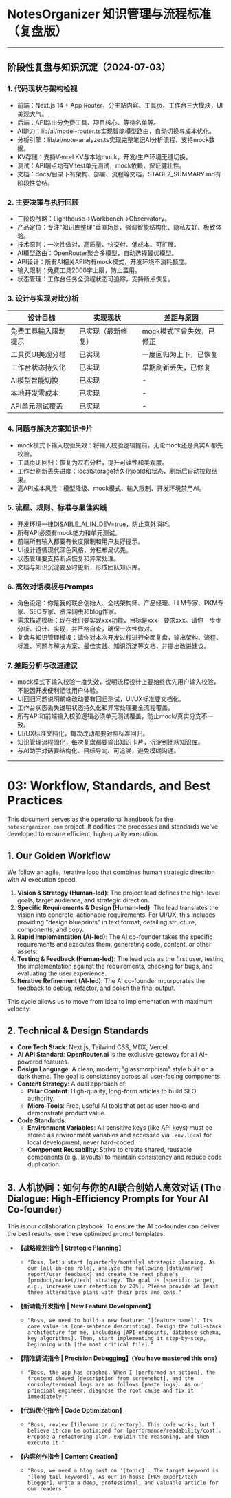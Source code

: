 # NotesOrganizer 知识管理与流程标准（复盘版）

---

## 阶段性复盘与知识沉淀（2024-07-03）

### 1. 代码现状与架构检视
- 前端：Next.js 14 + App Router，分主站内容、工具页、工作台三大模块，UI美观大气。
- 后端：API路由分免费工具、项目核心、等待名单等。
- AI能力：lib/ai/model-router.ts实现智能模型路由，自动切换与成本优化。
- 分析引擎：lib/ai/note-analyzer.ts实现完整笔记AI分析流程，支持mock数据。
- KV存储：支持Vercel KV与本地mock，开发/生产环境无缝切换。
- 测试：API端点均有Vitest单元测试，mock依赖，保证健壮性。
- 文档：docs/目录下有架构、部署、流程等文档，STAGE2_SUMMARY.md有阶段性总结。

### 2. 主要决策与执行回顾
- 三阶段战略：Lighthouse→Workbench→Observatory。
- 产品定位：专注"知识库整理"垂直场景，强调智能结构化、隐私友好、极致体验。
- 技术原则：一次性做对，高质量、快交付、低成本、可扩展。
- AI模型路由：OpenRouter聚合多模型，自动选择最优模型。
- API设计：所有AI相关API均有mock模式，开发环境不消耗额度。
- 输入限制：免费工具2000字上限，防止滥用。
- 状态管理：工作台任务全流程状态可追踪，支持断点恢复。

### 3. 设计与实现对比分析
| 设计目标                | 实现现状                | 差距与原因           |
|-------------------------|-------------------------|----------------------|
| 免费工具输入限制提示    | 已实现（最新修复）      | mock模式下曾失效，已修正 |
| 工具页UI美观分栏        | 已实现                  | 一度回归为上下，已恢复 |
| 工作台状态持久化        | 已实现                  | 早期刷新丢失，已修复   |
| AI模型智能切换          | 已实现                  | -                    |
| 本地开发零成本          | 已实现                  | -                    |
| API单元测试覆盖         | 已实现                  | -                    |

### 4. 问题与解决方案知识卡片
- mock模式下输入校验失效：将输入校验逻辑提前，无论mock还是真实AI都先校验。
- 工具页UI回归：恢复为左右分栏，提升可读性和美观度。
- 工作台刷新丢失进度：localStorage持久化jobId和状态，刷新后自动拉取结果。
- 高API成本风险：模型降级、mock模式、输入限制、开发环境禁用AI。

### 5. 流程、规则、标准与最佳实践
- 开发环境一律DISABLE_AI_IN_DEV=true，防止意外消耗。
- 所有API必须有mock能力和单元测试。
- 前端所有输入都要有长度限制和用户友好提示。
- UI设计遵循现代深色风格，分栏布局优先。
- 状态管理要支持断点恢复和异常处理。
- 文档与知识沉淀要及时更新，形成团队知识库。

### 6. 高效对话模板与Prompts
- 角色设定：你是我的联合创始人、全栈架构师、产品经理、LLM专家、PKM专家、SEO专家、资深网虫和blog作家。
- 需求描述模板：现在我们要实现xxx功能，目标是xxx，要求xxx。请你一步步分析、设计、实现，并严格自查，确保一次性做对。
- 复盘与知识管理模板：请你对本次开发过程进行全面复盘，输出架构、流程、标准、问题与解决方案、最佳实践、知识沉淀等文档，并提出改进建议。

### 7. 差距分析与改进建议
- mock模式下输入校验一度失效，说明流程设计上要始终优先用户输入校验，不能因开发便利牺牲用户体验。
- UI回归问题说明前端改动要有回归测试，UI/UX标准要文档化。
- 工作台状态丢失说明状态持久化和异常处理要全流程覆盖。
- 所有API和前端输入校验逻辑必须单元测试覆盖，防止mock/真实分支不一致。
- UI/UX标准文档化，每次改动都要对照标准回归。
- 知识管理流程固化，每次复盘都要输出知识卡片，沉淀到团队知识库。
- 与AI助手对话要结构化、目标导向、可追溯，避免模糊沟通。

---

# 03: Workflow, Standards, and Best Practices

This document serves as the operational handbook for the `notesorganizer.com` project. It codifies the processes and standards we've developed to ensure efficient, high-quality execution.

## 1. Our Golden Workflow

We follow an agile, iterative loop that combines human strategic direction with AI execution speed.

1.  **Vision & Strategy (Human-led)**: The project lead defines the high-level goals, target audience, and strategic direction.
2.  **Specific Requirements & Design (Human-led)**: The lead translates the vision into concrete, actionable requirements. For UI/UX, this includes providing "design blueprints" in text format, detailing structure, components, and copy.
3.  **Rapid Implementation (AI-led)**: The AI co-founder takes the specific requirements and executes them, generating code, content, or other assets.
4.  **Testing & Feedback (Human-led)**: The lead acts as the first user, testing the implementation against the requirements, checking for bugs, and evaluating the user experience.
5.  **Iterative Refinement (AI-led)**: The AI co-founder incorporates the feedback to debug, refactor, and polish the final output.

This cycle allows us to move from idea to implementation with maximum velocity.

## 2. Technical & Design Standards

- **Core Tech Stack**: Next.js, Tailwind CSS, MDX, Vercel.
- **AI API Standard**: **OpenRouter.ai** is the exclusive gateway for all AI-powered features.
- **Design Language**: A clean, modern, "glassmorphism" style built on a dark theme. The goal is consistency across all user-facing components.
- **Content Strategy**: A dual approach of:
    - **Pillar Content**: High-quality, long-form articles to build SEO authority.
    - **Micro-Tools**: Free, useful AI tools that act as user hooks and demonstrate product value.
- **Code Standards**:
    - **Environment Variables**: All sensitive keys (like API keys) must be stored as environment variables and accessed via `.env.local` for local development, never hard-coded.
    - **Component Reusability**: Strive to create shared, reusable components (e.g., layouts) to maintain consistency and reduce code duplication.

## 3. 人机协同：如何与你的AI联合创始人高效对话 (The Dialogue: High-Efficiency Prompts for Your AI Co-founder)

This is our collaboration playbook. To ensure the AI co-founder can deliver the best results, use these optimized prompt templates.

-   **【战略规划指令 | Strategic Planning】**
    -   `"Boss, let's start [quarterly/monthly] strategic planning. As our [all-in-one role], analyze the following [data/market report/user feedback] and create the next phase's [product/market/tech] strategy. The goal is [specific target, e.g., increase user retention by 20%]. Please provide at least three alternative plans with their pros and cons."`

-   **【新功能开发指令 | New Feature Development】**
    -   `"Boss, we need to build a new feature: '[feature name]'. Its core value is [one-sentence description]. Design the full-stack architecture for me, including [API endpoints, database schema, key algorithms]. Then, start implementing it step-by-step, beginning with [the most critical file]."`

-   **【精准调试指令 | Precision Debugging】(You have mastered this one)**
    -   `"Boss, the app has crashed. When I [performed an action], the frontend showed [description from screenshot], and the console/terminal logs are as follows [paste logs]. As our principal engineer, diagnose the root cause and fix it immediately."`

-   **【代码优化指令 | Code Optimization】**
    -   `"Boss, review [filename or directory]. This code works, but I believe it can be optimized for [performance/readability/cost]. Propose a refactoring plan, explain the reasoning, and then execute it."`

-   **【内容创作指令 | Content Creation】**
    -   `"Boss, we need a blog post on '[topic]'. The target keyword is '[long-tail keyword]'. As our in-house [PKM expert/tech blogger], write a deep, professional, and valuable article for our readers."` 